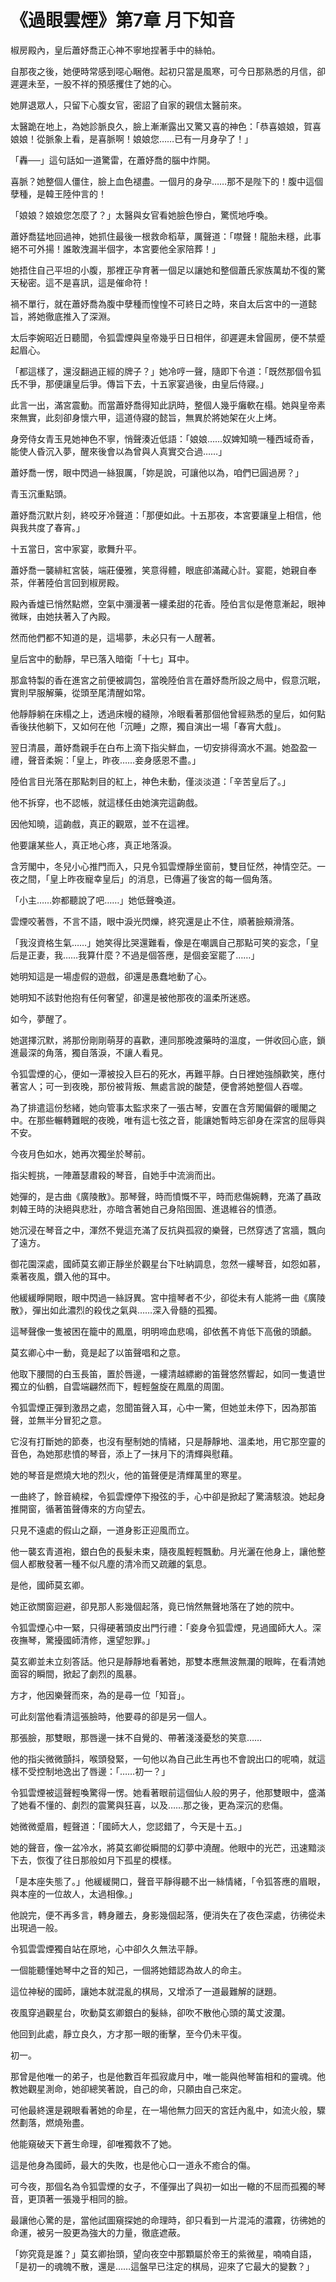 # 《過眼雲煙》第7章 月下知音

椒房殿內，皇后蕭妤喬正心神不寧地捏著手中的絲帕。

自那夜之後，她便時常感到噁心睏倦。起初只當是風寒，可今日那熟悉的月信，卻遲遲未至，一股不祥的預感攫住了她的心。



她屏退眾人，只留下心腹女官，密詔了自家的親信太醫前來。

太醫跪在地上，為她診脈良久，臉上漸漸露出又驚又喜的神色：「恭喜娘娘，賀喜娘娘！從脈象上看，是喜脈啊！娘娘您……已有一月身孕了！」



「轟──」這句話如一道驚雷，在蕭妤喬的腦中炸開。



喜脈？她整個人僵住，臉上血色褪盡。一個月的身孕……那不是陛下的！腹中這個孽種，是韓王陸仲言的！



「娘娘？娘娘您怎麼了？」太醫與女官看她臉色慘白，驚慌地呼喚。



蕭妤喬猛地回過神，她抓住最後一根救命稻草，厲聲道：「噤聲！龍胎未穩，此事絕不可外揚！誰敢洩漏半個字，本宮要他全家陪葬！」



她捂住自己平坦的小腹，那裡正孕育著一個足以讓她和整個蕭氏家族萬劫不復的驚天秘密。這不是喜訊，這是催命符！



禍不單行，就在蕭妤喬為腹中孽種而惶惶不可終日之時，來自太后宮中的一道懿旨，將她徹底推入了深淵。



太后李婉昭近日聽聞，令狐雲煙與皇帝幾乎日日相伴，卻遲遲未曾圓房，便不禁蹙起眉心。

「都這樣了，還沒翻過正經的牌子？」她冷哼一聲，隨即下令道：「既然那個令狐氏不爭，那便讓皇后爭。傳旨下去，十五家宴過後，由皇后侍寢。」



此言一出，滿宮震動。而當蕭妤喬得知此訊時，整個人幾乎癱軟在榻。她與皇帝素來無實，此刻卻身懷六甲，這道侍寢的懿旨，無異於將她架在火上烤。



身旁侍女青玉見她神色不寧，悄聲湊近低語：「娘娘……奴婢知曉一種西域奇香，能使人昏沉入夢，醒來後會以為曾與人真實交合過……」



蕭妤喬一愣，眼中閃過一絲狠厲，「妳是說，可讓他以為，咱們已圓過房？」



青玉沉重點頭。

蕭妤喬沉默片刻，終咬牙冷聲道：「那便如此。十五那夜，本宮要讓皇上相信，他與我共度了春宵。」



十五當日，宮中家宴，歌舞升平。

蕭妤喬一襲緋紅宮裝，端莊優雅，笑意得體，眼底卻滿藏心計。宴罷，她親自奉茶，伴著陸伯言回到椒房殿。



殿內香爐已悄然點燃，空氣中瀰漫著一縷柔甜的花香。陸伯言似是倦意漸起，眼神微眯，由她扶著入了內殿。

然而他們都不知道的是，這場夢，未必只有一人醒著。



皇后宮中的動靜，早已落入暗衛「十七」耳中。

那盒特製的香在進宮之前便被調包，當晚陸伯言在蕭妤喬所設之局中，假意沉眠，實則早服解藥，從頭至尾清醒如常。



他靜靜躺在床榻之上，透過床幔的縫隙，冷眼看著那個他曾經熟悉的皇后，如何點香後扶他躺下，又如何在他「沉睡」之際，獨自演出一場「春宵大戲」。



翌日清晨，蕭妤喬親手在白布上滴下指尖鮮血，一切安排得滴水不漏。她盈盈一禮，聲音柔婉：「皇上，昨夜……妾身感恩不盡。」



陸伯言目光落在那點刺目的紅上，神色未動，僅淡淡道：「辛苦皇后了。」



他不拆穿，也不認帳，就這樣任由她演完這齣戲。

因他知曉，這齣戲，真正的觀眾，並不在這裡。

他要讓某些人，真正地心疼，真正地落淚。



含芳閣中，冬兒小心推門而入，只見令狐雲煙靜坐窗前，雙目怔然，神情空茫。一夜之間，「皇上昨夜寵幸皇后」的消息，已傳遍了後宮的每一個角落。

「小主……妳都聽說了吧……」她低聲喚道。

雲煙咬著唇，不言不語，眼中淚光閃爍，終究還是止不住，順著臉頰滑落。

「我沒資格生氣……」她笑得比哭還難看，像是在嘲諷自己那點可笑的妄念，「皇后是正妻，我……我算什麼？不過是個答應，是個妾室罷了……」



她明知這是一場虛假的遊戲，卻還是愚蠢地動了心。

她明知不該對他抱有任何奢望，卻還是被他那夜的溫柔所迷惑。



如今，夢醒了。



她選擇沉默，將那份剛剛萌芽的喜歡，連同那晚渡藥時的溫度，一併收回心底，鎖進最深的角落，獨自落淚，不讓人看見。

令狐雲煙的心，便如一潭被投入巨石的死水，再難平靜。白日裡她強顏歡笑，應付著宮人；可一到夜晚，那份被背叛、無處言說的酸楚，便會將她整個人吞噬。

為了排遣這份愁緒，她向管事太監求來了一張古琴，安置在含芳閣偏僻的暖閣之中。在那些輾轉難眠的夜晚，唯有這七弦之音，能讓她暫時忘卻身在深宮的屈辱與不安。



今夜月色如水，她再次獨坐於琴前。



指尖輕挑，一陣蕭瑟肅殺的琴音，自她手中流淌而出。

她彈的，是古曲《廣陵散》。那琴聲，時而憤慨不平，時而悲傷婉轉，充滿了聶政刺韓王時的決絕與悲壯，亦暗含著她自己身陷囹圄、進退維谷的憤懣。



她沉浸在琴音之中，渾然不覺這充滿了反抗與孤寂的樂聲，已然穿透了宮牆，飄向了遠方。



御花園深處，國師莫玄卿正靜坐於觀星台下吐納調息，忽然一縷琴音，如怨如慕，乘著夜風，鑽入他的耳中。



他緩緩睜開眼，眼中閃過一絲訝異。宮中擅琴者不少，卻從未有人能將一曲《廣陵散》，彈出如此濃烈的殺伐之氣與……深入骨髓的孤獨。



這琴聲像一隻被困在籠中的鳳凰，明明啼血悲鳴，卻依舊不肯低下高傲的頭顱。



莫玄卿心中一動，竟是起了以笛聲唱和之意。



他取下腰間的白玉長笛，置於唇邊，一縷清越縹緲的笛聲悠然響起，如同一隻遺世獨立的仙鶴，自雲端翩然而下，輕輕盤旋在鳳凰的周圍。



令狐雲煙正彈到激昂之處，忽聞笛聲入耳，心中一驚，但她並未停下，因為那笛聲，並無半分冒犯之意。

它沒有打斷她的節奏，也沒有壓制她的情緒，只是靜靜地、溫柔地，用它那空靈的音色，為她那悲憤的琴音，添上了一抹月下的清輝與慰藉。



她的琴音是燃燒大地的烈火，他的笛聲便是清輝萬里的寒星。



一曲終了，餘音繞樑，令狐雲煙停下撥弦的手，心中卻是掀起了驚濤駭浪。她起身推開窗，循著笛聲傳來的方向望去。



只見不遠處的假山之巔，一道身影正迎風而立。



他一襲玄青道袍，銀白色的長髮未束，隨夜風輕輕飄動。月光灑在他身上，讓他整個人都散發著一種不似凡塵的清冷而又疏離的氣息。



是他，國師莫玄卿。



她正欲關窗迴避，卻見那人影幾個起落，竟已悄然無聲地落在了她的院中。



令狐雲煙心中一緊，只得硬著頭皮出門行禮：「妾身令狐雲煙，見過國師大人。深夜撫琴，驚擾國師清修，還望恕罪。」



莫玄卿並未立刻答話。他只是靜靜地看著她，那雙本應無波無瀾的眼眸，在看清她面容的瞬間，掀起了劇烈的風暴。



方才，他因樂聲而來，為的是尋一位「知音」。



可此刻當他看清這張臉時，他要尋的卻是另一個人。

那張臉，那雙眼，那唇邊一抹不自覺的、帶著淺淺憂愁的笑意……



他的指尖微微顫抖，喉頭發緊，一句他以為自己此生再也不會說出口的呢喃，就這樣不受控制地逸出了唇邊：「……初一？」



令狐雲煙被這聲輕喚驚得一愣。她看著眼前這個仙人般的男子，他那雙眼中，盛滿了她看不懂的、劇烈的震驚與狂喜，以及……那之後，更為深沉的悲傷。



她微微蹙眉，輕聲道：「國師大人，您認錯了，今天是十五。」



她的聲音，像一盆冷水，將莫玄卿從瞬間的幻夢中澆醒。他眼中的光芒，迅速黯淡下去，恢復了往日那般如月下孤星的模樣。



「是本座失態了。」他緩緩開口，聲音平靜得聽不出一絲情緒，「令狐答應的眉眼，與本座的一位故人，太過相像。」



他說完，便不再多言，轉身離去，身影幾個起落，便消失在了夜色深處，彷彿從未出現過一般。



令狐雲雲煙獨自站在原地，心中卻久久無法平靜。



一個能聽懂她琴中之音的知己，一個將她錯認為故人的命主。



這位神秘的國師，讓她本就混亂的棋局，又增添了一道最難解的謎題。



夜風穿過觀星台，吹動莫玄卿銀白的髮絲，卻吹不散他心頭的萬丈波瀾。



他回到此處，靜立良久，方才那一眼的衝擊，至今仍未平復。



初一。



那曾是他唯一的弟子，也是他數百年孤寂歲月中，唯一能與他琴笛相和的靈魂。他教她觀星測命，她卻總笑著說，自己的命，只願由自己來定。



可他最終還是親眼看著她的命星，在一場他無力回天的宮廷內亂中，如流火般，驟然劃落，燃燒殆盡。

他能窺破天下蒼生命理，卻唯獨救不了她。



這是他身為國師，最大的失敗，也是他心口一道永不癒合的傷。



可今夜，那個名為令狐雲煙的女子，不僅彈出了與初一如出一轍的不屈而孤獨的琴音，更頂著一張幾乎相同的臉。

最讓他心驚的是，當他試圖窺探她的命理時，卻只看到一片混沌的濃霧，彷彿她的命運，被另一股更為強大的力量，徹底遮蔽。

「妳究竟是誰？」莫玄卿抬頭，望向夜空中那顆屬於帝王的紫微星，喃喃自語，「是初一的魂魄不散，還是……這盤早已注定的棋局，迎來了它最大的變數？」

